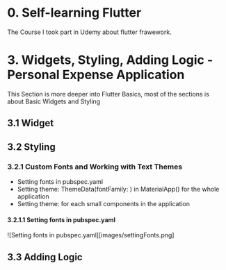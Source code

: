 # 0. Self-learning Flutter 
The Course I took part in Udemy about flutter frawework.

# 3. Widgets, Styling, Adding Logic - Personal Expense Application
This Section is more deeper into Flutter Basics, most of the sections is about Basic Widgets and Styling
## 3.1 Widget
## 3.2 Styling
### 3.2.1 Custom Fonts and Working with Text Themes
- Setting fonts in pubspec.yaml
- Setting theme: ThemeData(fontFamily: ) in MaterialApp() for the whole application
- Setting theme: for each small components in the application
#### 3.2.1.1 Setting fonts in pubspec.yaml
![Setting fonts in pubspec.yaml][images/settingFonts.png]
## 3.3 Adding Logic

